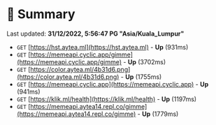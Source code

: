 # 📖 Summary
Last updated: **31/12/2022, 5:56:47 PG "Asia/Kuala_Lumpur"**

- `GET` [https://hst.aytea.ml](https://hst.aytea.ml) - **Up** (931ms)
- `GET` [https://memeapi.cyclic.app/gimme](https://memeapi.cyclic.app/gimme) - **Up** (3702ms)
- `GET` [https://color.aytea.ml/4b31d6.png](https://color.aytea.ml/4b31d6.png) - **Up** (1755ms)
- `GET` [https://memeapi.cyclic.app](https://memeapi.cyclic.app) - **Up** (941ms)
- `GET` [https://klik.ml/health](https://klik.ml/health) - **Up** (1197ms)
- `GET` [https://memeapi.aytea14.repl.co/gimme](https://memeapi.aytea14.repl.co/gimme) - **Up** (1779ms)
